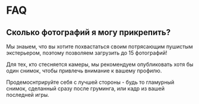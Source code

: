 # FAQ

## Сколько фотографий я могу прикрепить?

Мы знаыем, что вы хотите похвастаться своим потрясающим пушистым
экстерьером, поэтому позволяем загрузить до 15 фотографий!

Для тех, кто стесняется камеры, мы рекомендуем опубликовать хотя бы 
один снимок, чтобы привлечь внимание к вашему профилю.

Продемоснтрируйте себя с лучшей стороны - будь то гламурный снимок, 
сделанный сразу после груминга, или кадр из вашей последней игры.